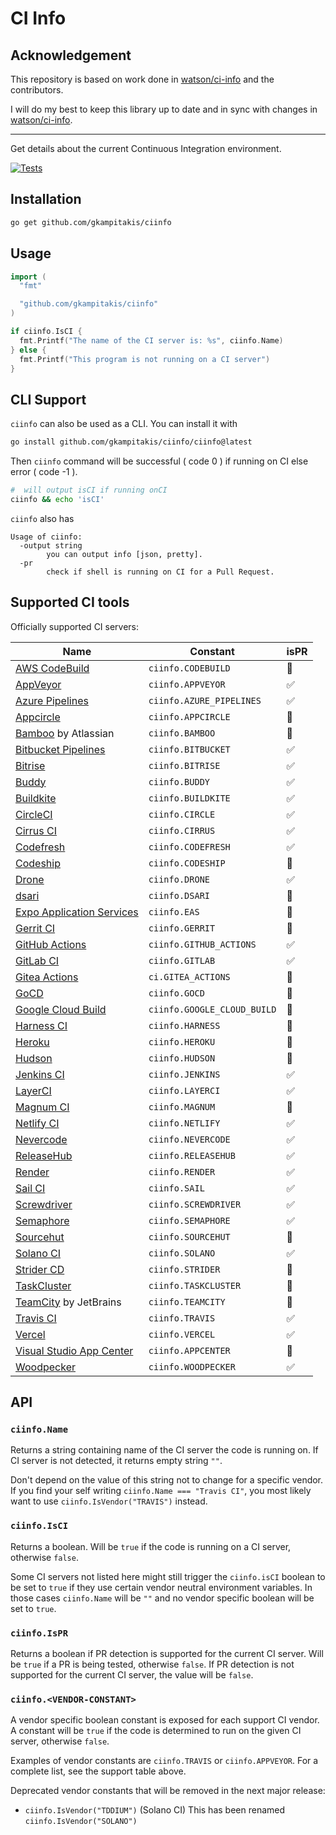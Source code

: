 # CI Info

## Acknowledgement

This repository is based on work done in [watson/ci-info](https://github.com/watson/ci-info)
and the contributors.

I will do my best to keep this library up to date and in sync with changes in
[watson/ci-info](https://github.com/watson/ci-info).

---

Get details about the current Continuous Integration environment.

[![Tests](https://github.com/gkampitakis/ciinfo/actions/workflows/tests.yml/badge.svg)](https://github.com/gkampitakis/ciinfo/actions/workflows/tests.yml)

## Installation

```bash
go get github.com/gkampitakis/ciinfo
```

## Usage

```go
import (
  "fmt"

  "github.com/gkampitakis/ciinfo"
)

if ciinfo.IsCI {
  fmt.Printf("The name of the CI server is: %s", ciinfo.Name)
} else {
  fmt.Printf("This program is not running on a CI server")
}
```

## CLI Support

`ciinfo` can also be used as a CLI. You can install it with

```sh
go install github.com/gkampitakis/ciinfo/ciinfo@latest
```

Then `ciinfo` command will be successful ( code 0 ) if running on CI else error ( code -1 ).

```sh
#  will output isCI if running onCI
ciinfo && echo 'isCI'
```

`ciinfo` also has

```shell
Usage of ciinfo:
  -output string
    	you can output info [json, pretty].
  -pr
    	check if shell is running on CI for a Pull Request.
```

## Supported CI tools

Officially supported CI servers:

| Name                                                                            | Constant                    | isPR |
| ------------------------------------------------------------------------------- | --------------------------- | ---- |
| [AWS CodeBuild](https://aws.amazon.com/codebuild/)                              | `ciinfo.CODEBUILD`          | 🚫   |
| [AppVeyor](http://www.appveyor.com)                                             | `ciinfo.APPVEYOR`           | ✅   |
| [Azure Pipelines](https://azure.microsoft.com/en-us/services/devops/pipelines/) | `ciinfo.AZURE_PIPELINES`    | ✅   |
| [Appcircle](https://appcircle.io/)                                              | `ciinfo.APPCIRCLE`          | 🚫   |
| [Bamboo](https://www.atlassian.com/software/bamboo) by Atlassian                | `ciinfo.BAMBOO`             | 🚫   |
| [Bitbucket Pipelines](https://bitbucket.org/product/features/pipelines)         | `ciinfo.BITBUCKET`          | ✅   |
| [Bitrise](https://www.bitrise.io/)                                              | `ciinfo.BITRISE`            | ✅   |
| [Buddy](https://buddy.works/)                                                   | `ciinfo.BUDDY`              | ✅   |
| [Buildkite](https://buildkite.com)                                              | `ciinfo.BUILDKITE`          | ✅   |
| [CircleCI](http://circleci.com)                                                 | `ciinfo.CIRCLE`             | ✅   |
| [Cirrus CI](https://cirrus-ci.org)                                              | `ciinfo.CIRRUS`             | ✅   |
| [Codefresh](https://codefresh.io/)                                              | `ciinfo.CODEFRESH`          | ✅   |
| [Codeship](https://codeship.com)                                                | `ciinfo.CODESHIP`           | 🚫   |
| [Drone](https://drone.io)                                                       | `ciinfo.DRONE`              | ✅   |
| [dsari](https://github.com/rfinnie/dsari)                                       | `ciinfo.DSARI`              | 🚫   |
| [Expo Application Services](https://expo.dev/eas)                               | `ciinfo.EAS`                | 🚫   |
| [Gerrit CI](https://www.gerritcodereview.com)                                   | `ciinfo.GERRIT`             | 🚫   |
| [GitHub Actions](https://github.com/features/actions/)                          | `ciinfo.GITHUB_ACTIONS`     | ✅   |
| [GitLab CI](https://about.gitlab.com/gitlab-ci/)                                | `ciinfo.GITLAB`             | ✅   |
| [Gitea Actions](https://about.gitea.com/)                                       | `ci.GITEA_ACTIONS`          | 🚫   |
| [GoCD](https://www.go.cd/)                                                      | `ciinfo.GOCD`               | 🚫   |
| [Google Cloud Build](https://cloud.google.com/build)                            | `ciinfo.GOOGLE_CLOUD_BUILD` | 🚫   |
| [Harness CI](https://www.harness.io/products/continuous-integration)            | `ciinfo.HARNESS`            | 🚫   |
| [Heroku](https://www.heroku.com)                                                | `ciinfo.HEROKU`             | 🚫   |
| [Hudson](http://hudson-ci.org)                                                  | `ciinfo.HUDSON`             | 🚫   |
| [Jenkins CI](https://jenkins-ci.org)                                            | `ciinfo.JENKINS`            | ✅   |
| [LayerCI](https://layerci.com/)                                                 | `ciinfo.LAYERCI`            | ✅   |
| [Magnum CI](https://magnum-ci.com)                                              | `ciinfo.MAGNUM`             | 🚫   |
| [Netlify CI](https://www.netlify.com/)                                          | `ciinfo.NETLIFY`            | ✅   |
| [Nevercode](http://nevercode.io/)                                               | `ciinfo.NEVERCODE`          | ✅   |
| [ReleaseHub](https://releasehub.com/)                                           | `ciinfo.RELEASEHUB`         | ✅   |
| [Render](https://render.com/)                                                   | `ciinfo.RENDER`             | ✅   |
| [Sail CI](https://sail.ci/)                                                     | `ciinfo.SAIL`               | ✅   |
| [Screwdriver](https://screwdriver.cd/)                                          | `ciinfo.SCREWDRIVER`        | ✅   |
| [Semaphore](https://semaphoreci.com)                                            | `ciinfo.SEMAPHORE`          | ✅   |
| [Sourcehut](https://sourcehut.org/)                                             | `ciinfo.SOURCEHUT`          | 🚫   |
| [Solano CI](https://www.solanolabs.com/)                                        | `ciinfo.SOLANO`             | ✅   |
| [Strider CD](https://strider-cd.github.io/)                                     | `ciinfo.STRIDER`            | 🚫   |
| [TaskCluster](http://docs.taskcluster.net)                                      | `ciinfo.TASKCLUSTER`        | 🚫   |
| [TeamCity](https://www.jetbrains.com/teamcity/) by JetBrains                    | `ciinfo.TEAMCITY`           | 🚫   |
| [Travis CI](http://travis-ci.org)                                               | `ciinfo.TRAVIS`             | ✅   |
| [Vercel](https://vercel.com/)                                                   | `ciinfo.VERCEL`             | ✅   |
| [Visual Studio App Center](https://appcenter.ms/)                               | `ciinfo.APPCENTER`          | 🚫   |
| [Woodpecker](https://woodpecker-ci.org/)                                        | `ciinfo.WOODPECKER`         | ✅   |

## API

### `ciinfo.Name`

Returns a string containing name of the CI server the code is running on.
If CI server is not detected, it returns empty string `""`.

Don't depend on the value of this string not to change for a specific
vendor. If you find your self writing `ciinfo.Name === "Travis CI"`, you
most likely want to use `ciinfo.IsVendor("TRAVIS")` instead.

### `ciinfo.IsCI`

Returns a boolean. Will be `true` if the code is running on a CI server,
otherwise `false`.

Some CI servers not listed here might still trigger the `ciinfo.isCI`
boolean to be set to `true` if they use certain vendor neutral
environment variables. In those cases `ciinfo.Name` will be `""` and no
vendor specific boolean will be set to `true`.

### `ciinfo.IsPR`

Returns a boolean if PR detection is supported for the current CI server. Will
be `true` if a PR is being tested, otherwise `false`. If PR detection is
not supported for the current CI server, the value will be `false`.

### `ciinfo.<VENDOR-CONSTANT>`

A vendor specific boolean constant is exposed for each support CI
vendor. A constant will be `true` if the code is determined to run on
the given CI server, otherwise `false`.

Examples of vendor constants are `ciinfo.TRAVIS` or `ciinfo.APPVEYOR`. For a
complete list, see the support table above.

Deprecated vendor constants that will be removed in the next major
release:

- `ciinfo.IsVendor("TDDIUM")` (Solano CI) This has been renamed `ciinfo.IsVendor("SOLANO")`
